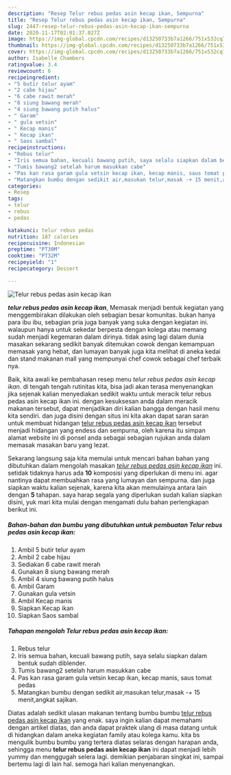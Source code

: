 ```yaml
---
description: "Resep Telur rebus pedas asin kecap ikan, Sempurna"
title: "Resep Telur rebus pedas asin kecap ikan, Sempurna"
slug: 2447-resep-telur-rebus-pedas-asin-kecap-ikan-sempurna
date: 2020-11-17T02:01:37.027Z
image: https://img-global.cpcdn.com/recipes/d13250733b7a1266/751x532cq70/telur-rebus-pedas-asin-kecap-ikan-foto-resep-utama.jpg
thumbnail: https://img-global.cpcdn.com/recipes/d13250733b7a1266/751x532cq70/telur-rebus-pedas-asin-kecap-ikan-foto-resep-utama.jpg
cover: https://img-global.cpcdn.com/recipes/d13250733b7a1266/751x532cq70/telur-rebus-pedas-asin-kecap-ikan-foto-resep-utama.jpg
author: Isabelle Chambers
ratingvalue: 3.4
reviewcount: 6
recipeingredient:
- "5 butir telur ayam"
- "2 cabe hijau"
- "6 cabe rawit merah"
- "8 siung bawang merah"
- "4 siung bawang putih halus"
- " Garam"
- " gula vetsin"
- " Kecap manis"
- " Kecap ikan"
- " Saos sambal"
recipeinstructions:
- "Rebus telur"
- "Iris semua bahan, kecuali bawang putih, saya selalu siapkan dalam bentuk sudah diblender."
- "Tumis bawang2 setelah harum masukkan cabe"
- "Pas kan rasa garam gula vetsin kecap ikan, kecap manis, saus tomat pedas"
- "Matangkan bumbu dengan sedikit air,masukan telur,masak -+ 15 menit,angkat sajikan."
categories:
- Resep
tags:
- telur
- rebus
- pedas

katakunci: telur rebus pedas 
nutrition: 187 calories
recipecuisine: Indonesian
preptime: "PT30M"
cooktime: "PT32M"
recipeyield: "1"
recipecategory: Dessert

---
```



![Telur rebus pedas asin kecap ikan](https://img-global.cpcdn.com/recipes/d13250733b7a1266/751x532cq70/telur-rebus-pedas-asin-kecap-ikan-foto-resep-utama.jpg)

<b><i>telur rebus pedas asin kecap ikan</i></b>, Memasak menjadi bentuk kegiatan yang menggembirakan dilakukan oleh sebagian besar komunitas. bukan hanya para ibu ibu, sebagian pria juga banyak yang suka dengan kegiatan ini. walaupun hanya untuk sekedar berpesta dengan kolega atau memang sudah menjadi kegemaran dalam dirinya. tidak asing lagi dalam dunia masakan sekarang sedikit banyak ditemukan cowok dengan kemampuan memasak yang hebat, dan lumayan banyak juga kita melihat di aneka kedai dan stand makanan mall yang mempunyai chef cowok sebagai chef terbaik nya.



Baik, kita awali ke pembahasan resep menu <i>telur rebus pedas asin kecap ikan</i>. di tengah tengah rutinitas kita, bisa jadi akan terasa menyenangkan jika sejenak kalian menyediakan sedikit waktu untuk meracik telur rebus pedas asin kecap ikan ini. dengan kesuksesan anda dalam meracik makanan tersebut, dapat menjadikan diri kalian bangga dengan hasil menu kita sendiri. dan juga disini dengan situs ini kita akan dapat saran saran untuk membuat hidangan <u>telur rebus pedas asin kecap ikan</u> tersebut menjadi hidangan yang endess dan sempurna, oleh karena itu simpan alamat website ini di ponsel anda sebagai sebagian rujukan anda dalam memasak masakan baru yang lezat.


Sekarang langsung saja kita memulai untuk mencari bahan bahan yang dibutuhkan dalam mengolah masakan <u><i>telur rebus pedas asin kecap ikan</i></u> ini. setidak tidaknya harus ada <b>10</b> komposisi yang diperlukan di menu ini. agar nantinya dapat membuahkan rasa yang lumayan dan sempurna. dan juga siapkan waktu kalian sejenak, karena kita akan memulainya antara lain dengan <b>5</b> tahapan. saya harap segala yang diperlukan sudah kalian siapkan disini, yuk mari kita mulai dengan mengamati dulu bahan perlengkapan berikut ini.

<!--inarticleads1-->

##### Bahan-bahan dan bumbu yang dibutuhkan untuk pembuatan Telur rebus pedas asin kecap ikan:

1. Ambil 5 butir telur ayam
1. Ambil 2 cabe hijau
1. Sediakan 6 cabe rawit merah
1. Gunakan 8 siung bawang merah
1. Ambil 4 siung bawang putih halus
1. Ambil  Garam
1. Gunakan  gula vetsin
1. Ambil  Kecap manis
1. Siapkan  Kecap ikan
1. Siapkan  Saos sambal




<!--inarticleads2-->

##### Tahapan mengolah Telur rebus pedas asin kecap ikan:

1. Rebus telur
1. Iris semua bahan, kecuali bawang putih, saya selalu siapkan dalam bentuk sudah diblender.
1. Tumis bawang2 setelah harum masukkan cabe
1. Pas kan rasa garam gula vetsin kecap ikan, kecap manis, saus tomat pedas
1. Matangkan bumbu dengan sedikit air,masukan telur,masak -+ 15 menit,angkat sajikan.




Diatas adalah sedikit ulasan makanan tentang bumbu bumbu <u>telur rebus pedas asin kecap ikan</u> yang enak. saya ingin kalian dapat memahami dengan artikel diatas, dan anda dapat praktek ulang di masa datang untuk di hidangkan dalam aneka kegiatan family atau kolega kamu. kita bs mengulik bumbu bumbu yang tertera diatas selaras dengan harapan anda, sehingga menu <b>telur rebus pedas asin kecap ikan</b> ini dapat menjadi lebih yummy dan menggugah selera lagi. demikian penjabaran singkat ini, sampai bertemu lagi di lain hal. semoga hari kalian menyenangkan.
